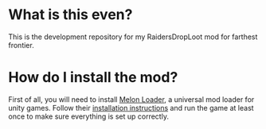 
# What is this even?
This is the development repository for my RaidersDropLoot mod for farthest frontier.

# How do I install the mod?
First of all, you will need to install [Melon Loader](https://melonwiki.xyz/#/),
a universal mod loader for unity games.
Follow their [installation instructions](https://melonwiki.xyz/#/?id=automated-installation)
and run the game at least once to make sure everything is set up correctly. 

